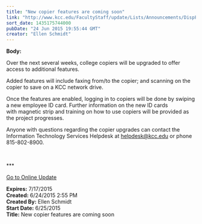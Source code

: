 ```yaml
---
title: "New copier features are coming soon"
link: "http://www.kcc.edu/FacultyStaff/update/Lists/Announcements/DispForm.aspx?ID=1957"
sort_date: 1435175744000
pubDate: "24 Jun 2015 19:55:44 GMT"
creator: "Ellen Schmidt"
---
```


<div><b>Body:</b> <div class="ExternalClass58EE45D50E1A42A4A28ACEF77A118FAF"><p>​Over the next several weeks, college copiers will be upgraded to offer access to additional features.</p>
<p>Added features will include faxing from/to the copier; and scanning on the copier to save on a KCC network drive.</p>
<p>Once the features are enabled, logging in to copiers will be done by swiping a new employee ID card. Further information on the new ID cards with magnetic strip and training on how to use copiers will be provided as the project progresses. </p>
<p>Anyone with questions regarding the copier upgrades can contact the Information Technology Services Helpdesk at <a href="mailto:helpdesk@kcc.edu">helpdesk@kcc.edu</a> or phone 815-802-8900.<br /></p>
<p> </p>
<p>***</p>
<p><a href="/update">Go to Online Update</a><br /></p></div></div>
<div><b>Expires:</b> 7/17/2015</div>
<div><b>Created:</b> 6/24/2015 2:55 PM</div>
<div><b>Created By:</b> Ellen Schmidt</div>
<div><b>Start Date:</b> 6/25/2015</div>
<div><b>Title:</b> New copier features are coming soon</div>
